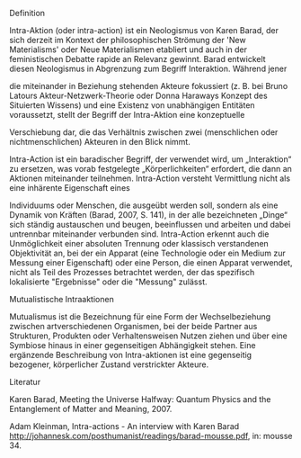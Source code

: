            

Definition

Intra-Aktion (oder intra-action) ist ein Neologismus von Karen Barad, der sich derzeit im Kontext der philosophischen Strömung der 'New Materialisms' oder Neue Materialismen etabliert und auch in der feministischen Debatte rapide an Relevanz gewinnt. Barad entwickelt diesen Neologismus in Abgrenzung zum Begriff Interaktion. Während jener

die miteinander in Beziehung stehenden Akteure fokussiert (z. B. bei Bruno Latours Akteur-Netzwerk-Theorie oder Donna Haraways Konzept des Situierten Wissens) und eine Existenz von unabhängigen Entitäten voraussetzt, stellt der Begriff der Intra-Aktion eine konzeptuelle

Verschiebung dar, die das Verhältnis zwischen zwei (menschlichen oder nichtmenschlichen) Akteuren in den Blick nimmt.

Intra-Action ist ein baradischer Begriff, der verwendet wird, um „Interaktion“ zu ersetzen, was vorab festgelegte „Körperlichkeiten“ erfordert, die dann an Aktionen miteinander teilnehmen. Intra-Action versteht Vermittlung nicht als eine inhärente Eigenschaft eines

Individuums oder Menschen, die ausgeübt werden soll, sondern als eine Dynamik von Kräften (Barad, 2007, S. 141), in der alle bezeichneten „Dinge“ sich ständig austauschen und beugen, beeinflussen und arbeiten und dabei untrennbar miteinander verbunden sind. Intra-Action erkennt auch die Unmöglichkeit einer absoluten Trennung oder klassisch verstandenen Objektivität an, bei der ein Apparat (eine Technologie oder ein Medium zur Messung einer Eigenschaft) oder eine Person, die einen Apparat verwendet, nicht als Teil des Prozesses betrachtet werden, der das spezifisch lokalisierte "Ergebnisse" oder die "Messung" zulässt.

Mutualistische Intraaktionen

Mutualismus ist die Bezeichnung für eine Form der Wechselbeziehung zwischen artverschiedenen Organismen, bei der beide Partner aus Strukturen, Produkten oder Verhaltensweisen Nutzen ziehen und über eine Symbiose hinaus in einer gegenseitigen Abhängigkeit stehen. Eine ergänzende Beschreibung von Intra-aktionen ist eine gegenseitig bezogener, körperlicher Zustand verstrickter Akteure.

Literatur

Karen Barad, Meeting the Universe Halfway: Quantum Physics and the Entanglement of Matter and Meaning, 2007.

Adam Kleinman, Intra-actions - An interview with Karen Barad http://johannesk.com/posthumanist/readings/barad-mousse.pdf, in: mousse 34.